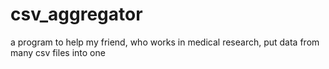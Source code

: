 # csv_aggregator
a program to help my friend, who works in medical research, put data from many csv files into one
